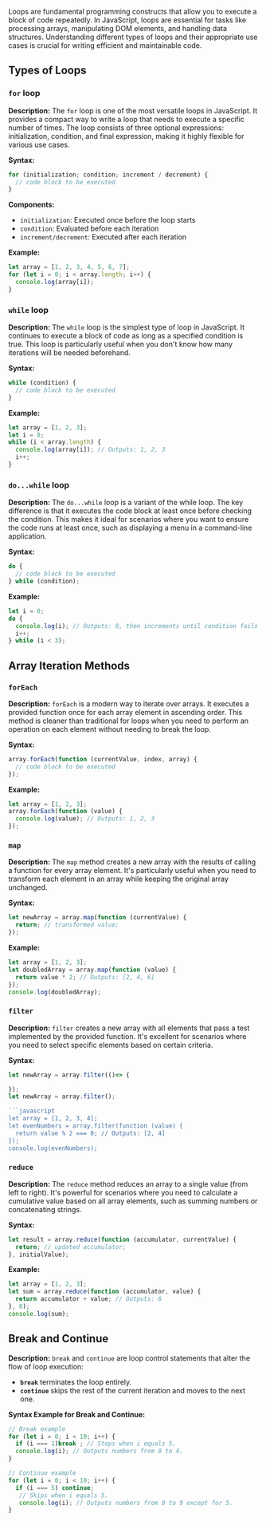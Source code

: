 Loops are fundamental programming constructs that allow you to execute a block of code repeatedly. In JavaScript, loops are essential for tasks like processing arrays, manipulating DOM elements, and handling data structures. Understanding different types of loops and their appropriate use cases is crucial for writing efficient and maintainable code.

## Types of Loops

### `for` loop

**Description:**
The `for` loop is one of the most versatile loops in JavaScript. It provides a compact way to write a loop that needs to execute a specific number of times. The loop consists of three optional expressions: initialization, condition, and final expression, making it highly flexible for various use cases.

**Syntax:**

```javascript
for (initialization; condition; increment / decrement) {
  // code block to be executed
}
```

**Components:**

- `initialization`: Executed once before the loop starts
- `condition`: Evaluated before each iteration
- `increment/decrement`: Executed after each iteration

**Example:**

```javascript
let array = [1, 2, 3, 4, 5, 6, 7];
for (let i = 0; i < array.length; i++) {
  console.log(array[i]);
}
```

### `while` loop

**Description:**
The `while` loop is the simplest type of loop in JavaScript. It continues to execute a block of code as long as a specified condition is true. This loop is particularly useful when you don't know how many iterations will be needed beforehand.

**Syntax:**

```javascript
while (condition) {
  // code block to be executed
}
```

**Example:**

```javascript
let array = [1, 2, 3];
let i = 0;
while (i < array.length) {
  console.log(array[i]); // Outputs: 1, 2, 3
  i++;
}
```

### `do...while` loop

**Description:**
The `do...while` loop is a variant of the while loop. The key difference is that it executes the code block at least once before checking the condition. This makes it ideal for scenarios where you want to ensure the code runs at least once, such as displaying a menu in a command-line application.

**Syntax:**

```javascript
do {
  // code block to be executed
} while (condition);
```

**Example:**

```javascript
let i = 0;
do {
  console.log(i); // Outputs: 0, then increments until condition fails
  i++;
} while (i < 3);
```

## Array Iteration Methods

### `forEach`

**Description:**
`forEach` is a modern way to iterate over arrays. It executes a provided function once for each array element in ascending order. This method is cleaner than traditional for loops when you need to perform an operation on each element without needing to break the loop.

**Syntax:**

```javascript
array.forEach(function (currentValue, index, array) {
  // code block to be executed
});
```

**Example:**

```javascript
let array = [1, 2, 3];
array.forEach(function (value) {
  console.log(value); // Outputs: 1, 2, 3
});
```

### `map`

**Description:**
The `map` method creates a new array with the results of calling a function for every array element. It's particularly useful when you need to transform each element in an array while keeping the original array unchanged.

**Syntax:**

```javascript
let newArray = array.map(function (currentValue) {
  return; // transformed value;
});
```

**Example:**

```javascript
let array = [1, 2, 3];
let doubledArray = array.map(function (value) {
  return value * 2; // Outputs: [2, 4, 6]
});
console.log(doubledArray);
```

### `filter`

**Description:**
`filter` creates a new array with all elements that pass a test implemented by the provided function. It's excellent for scenarios where you need to select specific elements based on certain criteria.

**Syntax:**

````javascript
let newArray = array.filter(()=> {

});
let newArray = array.filter();

```javascript
let array = [1, 2, 3, 4];
let evenNumbers = array.filter(function (value) {
  return value % 2 === 0; // Outputs: [2, 4]
});
console.log(evenNumbers);
````

### `reduce`

**Description:**
The `reduce` method reduces an array to a single value (from left to right). It's powerful for scenarios where you need to calculate a cumulative value based on all array elements, such as summing numbers or concatenating strings.

**Syntax:**

```javascript
let result = array.reduce(function (accumulator, currentValue) {
  return; // updated accumulator;
}, initialValue);
```

**Example:**

```javascript
let array = [1, 2, 3];
let sum = array.reduce(function (accumulator, value) {
  return accumulator + value; // Outputs: 6
}, 0);
console.log(sum);
```

## Break and Continue

**Description:**
`break` and `continue` are loop control statements that alter the flow of loop execution:

- **`break`** terminates the loop entirely.
- **`continue`** skips the rest of the current iteration and moves to the next one.

**Syntax Example for Break and Continue:**

```javascript
// Break example
for (let i = 0; i < 10; i++) {
  if (i === 1)break ; // Stops when i equals 5.
  console.log(i); // Outputs numbers from 0 to 4.
}

// Continue example
for (let i = 0; i < 10; i++) {
  if (i === 5) continue;
   // Skips when i equals 5.
   console.log(i); // Outputs numbers from 0 to 9 except for 5.
}
```

